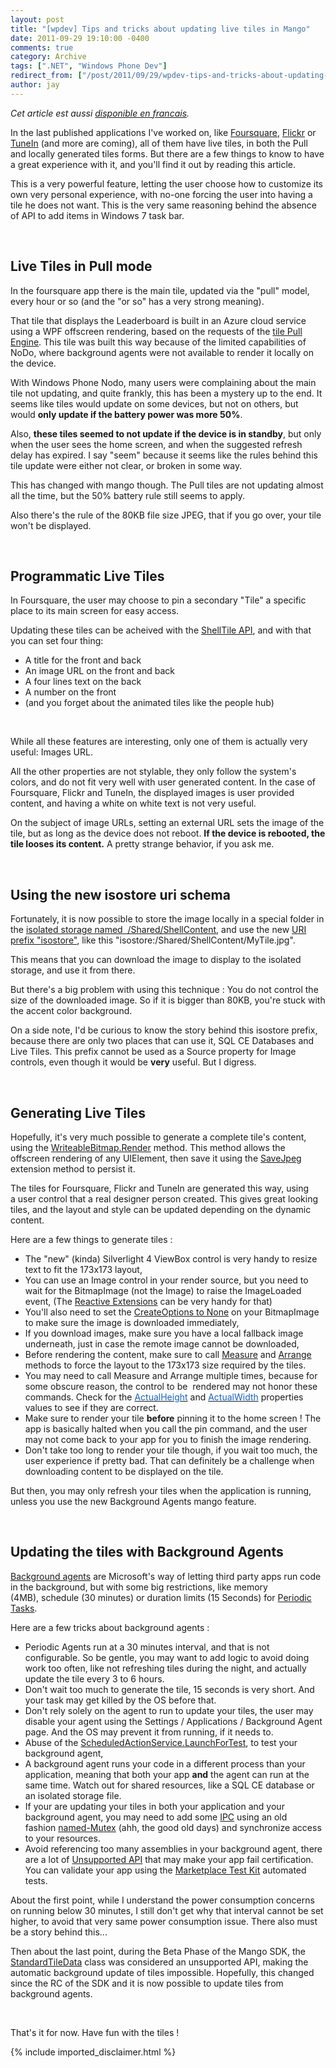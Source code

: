 ```yaml
---
layout: post
title: "[wpdev] Tips and tricks about updating live tiles in Mango"
date: 2011-09-29 19:10:00 -0400
comments: true
category: Archive
tags: [".NET", "Windows Phone Dev"]
redirect_from: ["/post/2011/09/29/wpdev-tips-and-tricks-about-updating-live-tiles-in-mango"]
author: jay
---
```

<!-- more -->
<p><em>Cet article est aussi <a href="http://blogs.codes-sources.com/jay/archive/2011/10/01/wpdev-trucs-et-astuces-sur-la-mise-jour-tiles-dans-mango.aspx">disponible en francais</a>.</em></p>
<p>In the last published applications I've worked on, like <a href="http://www.windowsphone.com/en-US/apps/26cf3302-469f-e011-986b-78e7d1fa76f8">Foursquare</a>, <a href="http://www.windowsphone.com/en-US/apps/2e49fb07-592b-e011-854c-00237de2db9e">Flickr</a> or <a href="http://www.windowsphone.com/en-US/apps/7f7e3f68-ba3a-e011-854c-00237de2db9e">TuneIn</a>&nbsp;(and more are coming), all of them have live tiles, in both the Pull and locally generated tiles forms. But there are a few things to know to have a great experience with it, and you'll find it out by reading this article.</p>
<p>This is a very powerful feature, letting the user choose how to customize its own very personal experience, with no-one forcing the user into having a tile he does not want. This is the very same reasoning behind the absence of API to add items in Windows 7 task bar.</p>
<p>&nbsp;</p>
<h2>Live Tiles in Pull mode</h2>
<p>In the foursquare app there is the&nbsp;main tile, updated via the "pull" model, every hour or so (and the "or so" has a very strong meaning).</p>
<p>That&nbsp;tile that displays the Leaderboard is built in an Azure cloud service using a WPF offscreen rendering, based on&nbsp;the requests of the <a href="http://msdn.microsoft.com/en-us/library/ff769548(v=VS.92).aspx">tile Pull Engine</a>. This tile was built this way because of the limited capabilities of NoDo, where background agents were not available to render it locally on the device.</p>
<p>With&nbsp;Windows Phone Nodo, many users were complaining about the main tile not updating, and quite frankly, this has been a mystery up to the end. It seems like tiles would update on some devices, but not on others, but would <strong>only update if the battery power was more 50%</strong>.</p>
<p>Also, <strong>these tiles seemed to not update if the device is in standby</strong>, but only when the user sees the home screen, and when the suggested refresh delay has expired. I say "seem" because it seems like the rules behind this tile update were either not clear, or broken in some way.</p>
<p>This has changed with mango though. The Pull tiles are not updating almost all the time, but the 50% battery rule still&nbsp;seems to apply.</p>
<p>Also there's the rule of the 80KB file size JPEG, that if you go over, your tile won't be displayed.</p>
<p>&nbsp;</p>
<h2>Programmatic&nbsp;Live Tiles</h2>
<p>In Foursquare, the user may choose to pin a secondary "Tile" a specific place to its main screen for easy access.</p>
<p>Updating these tiles can be acheived with the <a href="http://msdn.microsoft.com/en-us/library/hh202979(v=VS.92).aspx">ShellTile API</a>, and with that you can set four thing:</p>
<ul>
<li>A&nbsp;title for the front and back</li>
<li>An image URL on the front and back</li>
<li>A&nbsp;four lines text on the back</li>
<li>A number on the front</li>
<li>(and you&nbsp;forget about the animated tiles like the people hub)</li>
</ul>
<p>&nbsp;</p>
<p>While all these features&nbsp;are interesting, only one of them is actually very useful: Images URL.</p>
<p>All the other properties are not stylable, they only&nbsp;follow the system's colors, and do not fit very well with user generated content. In the case of Foursquare, Flickr and TuneIn, the displayed images is user provided content, and having a white on white text is not very useful.</p>
<p>On the subject of image URLs, setting an external URL sets the image of the tile, but as long as the device does not reboot. <strong>If the device is rebooted, the tile looses its content.</strong> A pretty strange behavior, if you ask me.</p>
<p>&nbsp;</p>
<h2>Using the new isostore uri schema</h2>
<p>Fortunately, it is now&nbsp;possible to store the image locally in a special folder in the <a href="http://msdn.microsoft.com/en-us/library/hh202948(v=VS.92).aspx">isolated storage named&nbsp; /Shared/ShellContent</a>, and use the new <a href="http://msdn.microsoft.com/en-us/library/hh202861(v=VS.92).aspx">URI prefix "isostore"</a>, like this "isostore:/Shared/ShellContent/MyTile.jpg".</p>
<p>This means that you can download the image to display to the isolated storage, and use it from there.</p>
<p>But there's a big problem with using this technique : You do not control the size of the downloaded image. So if it is bigger than 80KB, you're stuck with the accent color background.</p>
<p>On a side note, I'd be curious to know the story behind this isostore prefix, because there are only two places that can use it, SQL CE Databases and Live Tiles. This prefix cannot be used as a Source property for Image controls, even though it would be <strong>very</strong> useful. But I digress.</p>
<p>&nbsp;</p>
<h2>Generating Live Tiles</h2>
<p>Hopefully, it's very much possible to generate a complete tile's content, using the <a href="http://msdn.microsoft.com/en-us/library/system.windows.media.imaging.writeablebitmap.render(v=vs.95).aspx">WriteableBitmap.Render</a> method. This method allows the offscreen rendering of any UIElement, then save it using the <a href="http://msdn.microsoft.com/en-us/library/system.windows.media.imaging.extensions.savejpeg(VS.92).aspx">SaveJpeg</a> extension method to persist it.</p>
<p>The tiles for Foursquare, Flickr and TuneIn are generated this way, using a&nbsp;user control that a real&nbsp;designer person&nbsp;created. This gives great looking tiles, and the layout and style can be updated depending on the dynamic content.</p>
<p>Here are a few things to generate tiles :</p>
<ul>
<li>The "new" (kinda)&nbsp;Silverlight 4 ViewBox control is very handy to resize text to fit the 173x173 layout,</li>
<li>You can use an Image control in your render source, but you need to wait for the BitmapImage (not the Image)&nbsp;to raise the ImageLoaded event, (The <a href="http://msdn.microsoft.com/en-us/data/gg577609">Reactive Extensions</a>&nbsp;can be very handy for that)</li>
<li>You'll also need to set the <a href="http://msdn.microsoft.com/en-us/library/system.windows.media.imaging.bitmapimage.createoptions(v=vs.96)">CreateOptions to None</a> on your&nbsp;BitmapImage to make sure the image is downloaded immediately,</li>
<li>If you download images, make sure you have a local fallback image underneath, just in case the remote image cannot be downloaded,</li>
<li>Before rendering the content, make sure to call <a href="http://msdn.microsoft.com/en-us/library/system.windows.uielement.measure(v=vs.96)">Measure</a> and <a href="http://msdn.microsoft.com/en-us/library/system.windows.uielement.arrange(v=vs.96)">Arrange</a> methods to force the layout to the 173x173 size required by the tiles.</li>
<li>You may need to call Measure and Arrange multiple times, because for some obscure reason, the control to be&nbsp; rendered may not honor these commands. Check for the <a href="http://msdn.microsoft.com/en-us/library/system.windows.frameworkelement.actualheight(v=vs.96)"><span style="color: #1364c4;">ActualHeight</span></a>&nbsp;and <a href="http://msdn.microsoft.com/en-us/library/system.windows.frameworkelement.actualwidth(v=vs.96)"><span style="color: #1364c4;">ActualWidth</span></a>&nbsp;properties values to see if they are correct.</li>
<li>Make sure to render your tile <strong>before</strong>&nbsp;pinning it to the&nbsp;home screen&nbsp;! The app is basically halted when you call the pin command, and the user may not come back&nbsp;to your app for you to finish the image rendering.</li>
<li>Don't take too long to render your tile though, if you wait too much, the user experience if pretty bad. That can definitely be a challenge when downloading content to be displayed on the tile.</li>
</ul>
<p>But then, you may only refresh your tiles when the application is running, unless you use the new Background Agents&nbsp;mango&nbsp;feature.</p>
<p>&nbsp;</p>
<h2>Updating the tiles with Background Agents</h2>
<p><a href="http://msdn.microsoft.com/en-us/library/hh202942%28v=VS.92%29.aspx">Background agents</a> are Microsoft's way of letting third party apps run code in the background, but with some&nbsp;big restrictions, like memory (4MB),&nbsp;schedule (30&nbsp;minutes)&nbsp;or&nbsp;duration limits (15 Seconds) for <a href="http://msdn.microsoft.com/en-us/library/microsoft.phone.scheduler.periodictask(v=VS.92).aspx">Periodic Tasks</a>.</p>
<p>Here are a few tricks about background agents :</p>
<ul>
<li>Periodic Agents run at a 30 minutes interval, and that is not configurable. So be gentle, you may want to add logic to avoid doing work too often, like not refreshing tiles during the night, and actually update the tile every 3 to 6 hours.</li>
<li>Don't wait too much to generate the tile, 15 seconds is very short. And your task may get killed by the OS before that.</li>
<li>Don't rely solely on the agent to run to update your tiles, the user may disable your agent using the Settings / Applications / Background Agent page. And the OS may prevent it&nbsp;from running, if it needs to.</li>
<li>Abuse of the <a href="http://msdn.microsoft.com/en-us/library/microsoft.phone.scheduler.scheduledactionservice.launchfortest(v=vs.92).aspx">ScheduledActionService<span>.</span>LaunchForTest</a>, to test your background agent,</li>
<li>A background agent runs your code in a different process than your application, meaning that both your app <strong>and</strong> the agent can run at the same time. Watch out for shared resources, like a SQL CE database or an isolated storage file.</li>
<li>If your are updating your tiles in both your application and your background agent, you may need to add some <a href="http://msdn.microsoft.com/en-us/library/windows/desktop/aa365574(v=vs.85).aspx">IPC</a> using an old fashion&nbsp;<a href="http://msdn.microsoft.com/en-us/library/f55ddskf(v=VS.96).aspx">named-Mutex</a> (ahh, the good old days) and synchronize access to your resources.</li>
<li>Avoid referencing too many assemblies in your background agent, there are a lot of <a href="http://msdn.microsoft.com/en-us/library/hh202962(v=vs.92).aspx">Unsupported API</a> that may make your app fail certification. You can validate your app using the <a href="http://msdn.microsoft.com/en-us/library/hh394032(v=vs.92).aspx">Marketplace Test Kit</a> automated tests.</li>
</ul>
<p>About the first point, while I understand the power consumption concerns on running below 30 minutes, I still don't get why that interval cannot be set higher, to avoid that very same power consumption issue. There also must be a story behind this...</p>
<p>Then about the last point, during the Beta Phase of the Mango SDK, the <a href="http://msdn.microsoft.com/en-us/library/microsoft.phone.shell.standardtiledata.standardtiledata(v=VS.92).aspx">StandardTileData</a> class was considered an unsupported API, making the automatic background&nbsp;update of tiles impossible. Hopefully, this changed since the RC of the SDK and it is now possible to update tiles from background agents.</p>
<p>&nbsp;</p>
<p>That's it for now. Have fun with the tiles !&nbsp;</p>
{% include imported_disclaimer.html %}

